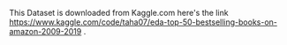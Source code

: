 This Dataset is downloaded from Kaggle.com 
here's the link https://www.kaggle.com/code/taha07/eda-top-50-bestselling-books-on-amazon-2009-2019 .
